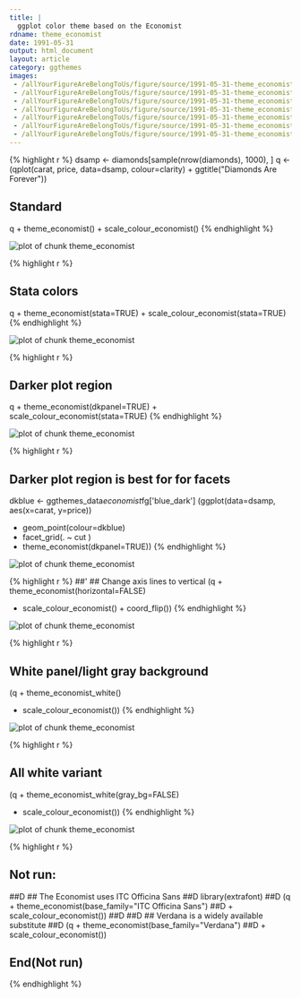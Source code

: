 ```yaml
---
title: |
  ggplot color theme based on the Economist
rdname: theme_economist
date: 1991-05-31
output: html_document
layout: article
category: ggthemes
images:
 - /allYourFigureAreBelongToUs/figure/source/1991-05-31-theme_economist/theme_economist-1.png
 - /allYourFigureAreBelongToUs/figure/source/1991-05-31-theme_economist/theme_economist-2.png
 - /allYourFigureAreBelongToUs/figure/source/1991-05-31-theme_economist/theme_economist-3.png
 - /allYourFigureAreBelongToUs/figure/source/1991-05-31-theme_economist/theme_economist-4.png
 - /allYourFigureAreBelongToUs/figure/source/1991-05-31-theme_economist/theme_economist-5.png
 - /allYourFigureAreBelongToUs/figure/source/1991-05-31-theme_economist/theme_economist-6.png
 - /allYourFigureAreBelongToUs/figure/source/1991-05-31-theme_economist/theme_economist-7.png
---
```





{% highlight r %}
dsamp <- diamonds[sample(nrow(diamonds), 1000), ]
q <- (qplot(carat, price, data=dsamp, colour=clarity)
      + ggtitle("Diamonds Are Forever"))

## Standard
q + theme_economist() + scale_colour_economist()
{% endhighlight %}

![plot of chunk theme_economist](/allYourFigureAreBelongToUs/figure/source/1991-05-31-theme_economist/theme_economist-1.png) 

{% highlight r %}
## Stata colors
q + theme_economist(stata=TRUE) + scale_colour_economist(stata=TRUE)
{% endhighlight %}

![plot of chunk theme_economist](/allYourFigureAreBelongToUs/figure/source/1991-05-31-theme_economist/theme_economist-2.png) 

{% highlight r %}
## Darker plot region
q + theme_economist(dkpanel=TRUE) + scale_colour_economist(stata=TRUE)
{% endhighlight %}

![plot of chunk theme_economist](/allYourFigureAreBelongToUs/figure/source/1991-05-31-theme_economist/theme_economist-3.png) 

{% highlight r %}
## Darker plot region is best for for facets
dkblue <- ggthemes_data$economist$fg['blue_dark']
(ggplot(data=dsamp, aes(x=carat, y=price))
 + geom_point(colour=dkblue)
 + facet_grid(. ~ cut )
 + theme_economist(dkpanel=TRUE))
{% endhighlight %}

![plot of chunk theme_economist](/allYourFigureAreBelongToUs/figure/source/1991-05-31-theme_economist/theme_economist-4.png) 

{% highlight r %}
##' ## Change axis lines to vertical
(q + theme_economist(horizontal=FALSE)
 + scale_colour_economist() + coord_flip())
{% endhighlight %}

![plot of chunk theme_economist](/allYourFigureAreBelongToUs/figure/source/1991-05-31-theme_economist/theme_economist-5.png) 

{% highlight r %}
## White panel/light gray background
(q + theme_economist_white()
 + scale_colour_economist())
{% endhighlight %}

![plot of chunk theme_economist](/allYourFigureAreBelongToUs/figure/source/1991-05-31-theme_economist/theme_economist-6.png) 

{% highlight r %}
## All white variant
(q + theme_economist_white(gray_bg=FALSE)
 + scale_colour_economist())
{% endhighlight %}

![plot of chunk theme_economist](/allYourFigureAreBelongToUs/figure/source/1991-05-31-theme_economist/theme_economist-7.png) 

{% highlight r %}
## Not run: 
##D ## The Economist uses ITC Officina Sans
##D library(extrafont)
##D (q + theme_economist(base_family="ITC Officina Sans")
##D + scale_colour_economist())
##D 
##D ## Verdana is a widely available substitute
##D (q + theme_economist(base_family="Verdana")
##D + scale_colour_economist())
## End(Not run)
{% endhighlight %}